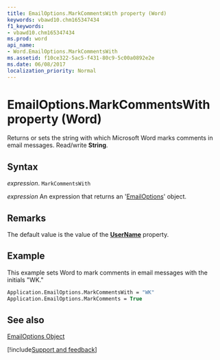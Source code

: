 ```yaml
---
title: EmailOptions.MarkCommentsWith property (Word)
keywords: vbawd10.chm165347434
f1_keywords:
- vbawd10.chm165347434
ms.prod: word
api_name:
- Word.EmailOptions.MarkCommentsWith
ms.assetid: f10ce322-5ac5-f431-80c9-5c00a0892e2e
ms.date: 06/08/2017
localization_priority: Normal
---
```



# EmailOptions.MarkCommentsWith property (Word)

Returns or sets the string with which Microsoft Word marks comments in email messages. Read/write  **String**.


## Syntax

_expression_. `MarkCommentsWith`

 _expression_ An expression that returns an '[EmailOptions](Word.EmailOptions.md)' object.


## Remarks

The default value is the value of the  **[UserName](Word.Application.UserName.md)** property.


## Example

This example sets Word to mark comments in email messages with the initials "WK."


```vb
Application.EmailOptions.MarkCommentsWith = "WK" 
Application.EmailOptions.MarkComments = True
```


## See also


[EmailOptions Object](Word.EmailOptions.md)

[!include[Support and feedback](~/includes/feedback-boilerplate.md)]